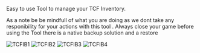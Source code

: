 Easy to use Tool to manage your TCF Inventory.

As a note be be mindfull of what you are doing as we dont take any responibility for your actions with this tool .
Always close your game before using the Tool 
there is a native backup solution and a restore

![TCFIB1](https://github.com/user-attachments/assets/4efa2db5-4064-40f6-8f3b-27337eeaad43)
![TCFIB2](https://github.com/user-attachments/assets/f02d6dc3-a6b0-44c4-98ee-bc7c96cea219)
![TCFIB3](https://github.com/user-attachments/assets/4174ff42-72a8-44a5-a8b5-dec88435ec6c)
![TCFIB4](https://github.com/user-attachments/assets/e0a6b803-48fb-4286-abc2-adb8828e9d98)
